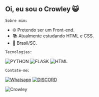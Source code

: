 ## Oi, eu sou o Crowley 😺


`Sobre mim:`

- 🌐  Pretendo ser um Front-end.
- 📚  Atualmente estudando HTML e CSS.
- :house_with_garden:  Brasil/SC.

`Tecnologias:`

![PYTHON](https://img.shields.io/badge/Python-3776AB?style=flat-square&logo=python&logoColor=white)
![FLASK ](https://img.shields.io/badge/Flask-000000?style=flat-square&logo=flask&logoColor=white)
![ HTML ](https://img.shields.io/badge/HTML-DC143C?style=flat-square&logo=html&logoColor=white)

`Contate-me:`

[![Whatsapp](https://img.shields.io/badge/Whatsapp-4CA143?style=flat-square&logo=whatsapp&logoColor=white)](https://api.whatsapp.com/send?phone=5567996968737&text=Olá!)
[![DISCORD ](https://img.shields.io/badge/Discord-7289DA?style=flat-square&logo=discord&logoColor=white)](https://discord.gg/5XMypDufcD)

![ Crowley ](https://github-readme-stats.vercel.app/api?username=Crowley-Dev&theme=vision-friendly-dark&show_icons=true) 

